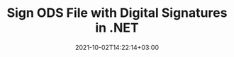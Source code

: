 ---
############################# Static ############################
layout: "autogen-gist"
date: 2021-10-02T14:22:14+03:00
draft: false
path: "total/net/signature/ods/"
other_out_formats: "PDF WORD EXCEL DOC DOCX DOCM DOT DOTM DOTX XLS XLSB XLSM XLSX XLTM XLTX PPT PPTX PPS PPSX POTX POTM CMX BMP JPEG GIF PNG WEBP TIFF WMF PSD SVG ODP OTP ODS OTS ODT OTT"
ad_headline: "Digitally Sign ODS | .NET"
ad_description: "Add, edit, search, verify & delete digital signatures from ODS in C# .NET"

############################# Head ############################
head_title: "Add Digital Signatures to ODS File Viewer in C#, VB.NET"
head_description: "C# .NET Digital Signature API to add, edit, search, verify & delete digital signatures in a ODS file. Digitally sign documents with barcode, image, text, stamp, metadata, QR-code and form field signatures."

############################# Header ############################
title: "Sign ODS File with Digital Signatures in .NET"
description: "Digitally sign and verify signatures in a ODS file and various other document formats within C#, ASP.NET, VB.NET & Xamarin applications. Implement Barcode, Text, Image, Metadata, QR Code, Form Field and stamp signatures in multiple forms by setting up customized text, font style, colors and adjusting advanced e-signatures properties in the document."

############################# SubMenu ############################
submenu:
    enable: false

############################# Content ############################
content:
    enable: true
    block:
    - title_left: "How to Digitally Sign ODS Files in C#"
      content_left: |
          [Conholdate.Total for .NET](https://products.conholdate.com/total/net/) supports signing ODS documents with digital signatures using a few lines of C# .NET code.

          -   Instantiate **Signature** with input document
          -   Instantiate **DigitalSignOptions** object with certificate details
          -   Call **Sign** method of **Signature** class and pass **DigitalSignOptions** to it
          -   Set options to view signed document as HTML
          
      title_right: "APIs Download & Installation Instructions"
      content_right: |
          The following piece of code requires `GroupDocs.Signature` & `GroupDocs.Viewer` namespaces. You can get the respective files from the [downloads](https://downloads.conholdate.com/total/net) or fetch the whole package from [NuGet](https://www.nuget.org/packages/Conholdate.Total/).
          
          Sign your digtial documents with Barcode, Text, Image, Metadata, QR Code, Form Field and stamp signatures on operating systems such as Windows, Linux or macOS while using platforms such as Windows Azure, Mono and Xamarin.
          
      gisthash: "95d923d0c843df75412574e6571f9534"
      gistfile: "add-digital-signatures-to-pdf.cs"

    - title_left: "Search Barcode Signatures in PDF File in C#"
      content_left: |
          Search a wide variety of e-signature types from a digitally signed PDF document by setting up advanced signatures manipulation options and search filters to get a list of electronic signatures that match with the search criterion.

          -   Instantiate **Signature** with input document
          -   Instantiate **DigitalSearchOptions** object as per requirements and specified search options
          -   Call Search method of Signature class instance and pass DigitalSearchOptions to it
        
      title_right: "Sign, Verify, Update & Delete Signatures"
      content_right: |
          Using Conholdate.com APIs – developers can implement different signatures customization options to add and view e-signatures from a wide range of popular document file formats.
          
          Users can also search and verify some specific signatures from an already signed digital document; manipulate signatures based on size or textual content and delete any signatures from the same document.
          
      gisthash: "89f71572ba0f6f90697aa9a661ebcab0"
      gistfile: "search-barcode-signatures-in-pdf-file.cs"

############################# About Formats ############################
about_formats:
    enable: false
############################# More Formats ############################
more_formats:
    enable: true
    auto: false
    other_out_formats: PDF WORD EXCEL DOC DOCX DOCM DOT DOTM DOTX XLS XLSB XLSM XLSX XLTM XLTX PPT PPTX PPS PPSX POTX POTM CDR BMP JPEG GIF PNG WEBP TIFF WMF PSD SVG ODP OTP ODS OTS ODT OTT
############################# Back to top ###############################
back_to_top:
  enable: true
---